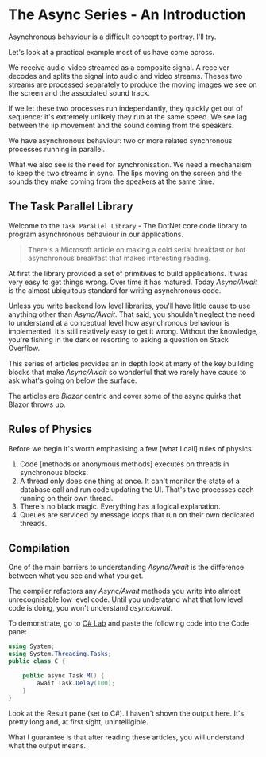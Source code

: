 # The Async Series - An Introduction

Asynchronous behaviour is a difficult concept to portray.  I'll try.

Let's look at a practical example most of us have come across.

We receive audio-video streamed as a composite signal.  A receiver decodes and splits the signal into audio and video streams.  Theses two streams are processed separately to produce the moving images we see on the screen and the associated sound track.  

If we let these two processes run independantly, they quickly get out of sequence: it's extremely unlikely they run at the same speed.  We see lag between the lip movement and the sound coming from the speakers.

We have asynchronous behaviour: two or more related synchronous processes running in parallel.

What we also see is the need for synchronisation.  We need a mechansism to keep the two streams in sync.  The lips moving on the screen and the sounds they make coming from the speakers at the same time.

## The Task Parallel Library

Welcome to the `Task Parallel Library` - The DotNet core code library to program asynchronous behaviour in our applications.  

> There's a Microsoft article on making a cold serial breakfast or hot asynchronous breakfast that makes interesting reading.

At first the library provided a set of primitives to build applications.  It was very easy to get things wrong.  Over time it has matured.  Today *Async/Await* is the almost ubiquitous standard for writing asynchronous code.

Unless you write backend low level libraries, you'll have little cause to use anything other than *Async/Await*.  That said, you shouldn't neglect the need to understand at a conceptual level how asynchronous behaviour is implemented.  It's still relatively easy to get it wrong.  Without the knowledge, you're fishing in the dark or resorting to asking a question on Stack Overflow.

This series of articles provides an in depth look at many of the key building blocks that make *Async/Await* so wonderful that we rarely have cause to ask what's going on below the surface.

The articles are *Blazor* centric and cover some of the async quirks that Blazor throws up.

## Rules of Physics

Before we begin it's worth emphasising a few [what I call] rules of physics.

1. Code [methods or anonymous methods] executes on threads in synchronous blocks.
2. A thread only does one thing at once.  It can't monitor the state of a database call and run code updating the UI.  That's two processes each running on their own thread.
3. There's no black magic.  Everything has a logical explanation.
4. Queues are serviced by message loops that run on their own dedicated threads.

## Compilation

One of the main barriers to understanding *Async/Await* is the difference between what you see and what you get.

The compiler refactors any *Async/Await* methods you write into almost unrecognisable low level code.  Until you underatand what that low level code is doing, you won't understand *async/await*.

To demonstrate, go to [C# Lab](https://sharplab.io/) and paste the following code into the Code pane:
```csharp
using System;
using System.Threading.Tasks;
public class C {

    public async Task M() {
        await Task.Delay(100);
    }
}
```

 Look at the Result pane (set to C#).  I haven't shown the output here. It's pretty long and, at first sight, unintelligible.  
 
 What I guarantee is that after reading these articles, you will understand what the output means.

 